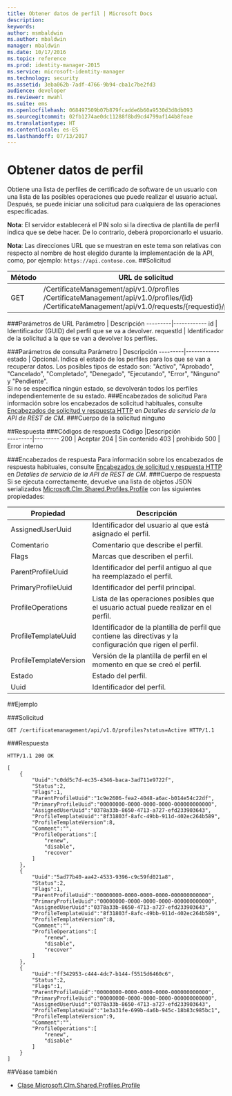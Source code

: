```yaml
---
title: Obtener datos de perfil | Microsoft Docs
description: 
keywords: 
author: msmbaldwin
ms.author: mbaldwin
manager: mbaldwin
ms.date: 10/17/2016
ms.topic: reference
ms.prod: identity-manager-2015
ms.service: microsoft-identity-manager
ms.technology: security
ms.assetid: 3eba062b-7adf-4766-9b94-cba1c7be2fd3
audience: developer
ms.reviewer: mwahl
ms.suite: ems
ms.openlocfilehash: 068497509b07b879fcadde6b60a9530d3d8db093
ms.sourcegitcommit: 02fb1274ae0dc11288f8bd9cd4799af144b8feae
ms.translationtype: HT
ms.contentlocale: es-ES
ms.lasthandoff: 07/13/2017
---
```

# <a name="get-profile-data"></a>Obtener datos de perfil
Obtiene una lista de perfiles de certificado de software de un usuario con una lista de las posibles operaciones que puede realizar el usuario actual. Después, se puede iniciar una solicitud para cualquiera de las operaciones especificadas.

**Nota**: El servidor establecerá el PIN solo si la directiva de plantilla de perfil indica que se debe hacer. De lo contrario, deberá proporcionarlo el usuario.

**Nota**: Las direcciones URL que se muestran en este tema son relativas con respecto al nombre de host elegido durante la implementación de la API, como, por ejemplo: `https://api.contoso.com`.
##<a name="request"></a>Solicitud


Método  |URL de solicitud  
---------|---------
GET     |/CertificateManagement/api/v1.0/profiles<br/>/CertificateManagement/api/v1.0/profiles/{id} <br/>/CertificateManagement/api/v1.0/requests/{requestid}/profiles

###<a name="url-parameters"></a>Parámetros de URL
Parámetro | Descripción
---------|------------
id | Identificador (GUID) del perfil que se va a devolver.
requestId | Identificador de la solicitud a la que se van a devolver los perfiles.

###<a name="query-parameters"></a>Parámetros de consulta
Parámetro | Descripción
---------|------------
estado | Opcional. Indica el estado de los perfiles para los que se van a recuperar datos. Los posibles tipos de estado son: "Activo", "Aprobado", "Cancelado", "Completado", "Denegado", "Ejecutando", "Error", "Ninguno" y "Pendiente". <br/>Si no se especifica ningún estado, se devolverán todos los perfiles independientemente de su estado.
###<a name="request-headers"></a>Encabezados de solicitud
Para información sobre los encabezados de solicitud habituales, consulte [Encabezados de solicitud y respuesta HTTP](certificate-management-rest-api-service-details.md#http-request-and-response-headers) en *Detalles de servicio de la API de REST de CM*.
###<a name="request-body"></a>Cuerpo de la solicitud
ninguno

##<a name="response"></a>Respuesta
###<a name="response-codes"></a>Códigos de respuesta
Código  |Descripción  
---------|---------
200 | Aceptar
204 | Sin contenido
403 | prohibido
500 | Error interno

###<a name="response-headers"></a>Encabezados de respuesta
Para información sobre los encabezados de respuesta habituales, consulte [Encabezados de solicitud y respuesta HTTP](certificate-management-rest-api-service-details.md#http-request-and-response-headers) en *Detalles de servicio de la API de REST de CM*.
###<a name="response-body"></a>Cuerpo de respuesta
Si se ejecuta correctamente, devuelve una lista de objetos JSON serializados [Microsoft.Clm.Shared.Profiles.Profile](https://msdn.microsoft.com/library/microsoft.clm.shared.profiles.profile.aspx) con las siguientes propiedades:

Propiedad | Descripción
---------|------------
AssignedUserUuid | Identificador del usuario al que está asignado el perfil.
Comentario | Comentario que describe el perfil.
Flags | Marcas que describen el perfil.
ParentProfileUuid | Identificador del perfil antiguo al que ha reemplazado el perfil.
PrimaryProfileUuid | Identificador del perfil principal.
ProfileOperations | Lista de las operaciones posibles que el usuario actual puede realizar en el perfil.
ProfileTemplateUuid | Identificador de la plantilla de perfil que contiene las directivas y la configuración que rigen el perfil.
ProfileTemplateVersion | Versión de la plantilla de perfil en el momento en que se creó el perfil.
Estado | Estado del perfil.
Uuid | Identificador del perfil.


##<a name="example"></a>Ejemplo

###<a name="request"></a>Solicitud
```
GET /certificatemanagement/api/v1.0/profiles?status=Active HTTP/1.1
```
###<a name="response"></a>Respuesta
```
HTTP/1.1 200 OK

[
    {
        "Uuid":"c0dd5c7d-ec35-4346-baca-3ad711e9722f",
        "Status":2,
        "Flags":1,
        "ParentProfileUuid":"1c9e2606-fea2-4048-a6ac-b014e54c22df",
        "PrimaryProfileUuid":"00000000-0000-0000-0000-000000000000",
        "AssignedUserUuid":"0378a33b-8650-4713-a727-efd233903643",
        "ProfileTemplateUuid":"8f31803f-8afc-49bb-911d-402ec264b589",
        "ProfileTemplateVersion":8,
        "Comment":"",
        "ProfileOperations":[
            "renew",
            "disable",
            "recover"
        ]
    },
    {
        "Uuid":"5ad77b40-aa42-4533-9396-c9c59fd021a8",
        "Status":2,
        "Flags":1,
        "ParentProfileUuid":"00000000-0000-0000-0000-000000000000",
        "PrimaryProfileUuid":"00000000-0000-0000-0000-000000000000",
        "AssignedUserUuid":"0378a33b-8650-4713-a727-efd233903643",
        "ProfileTemplateUuid":"8f31803f-8afc-49bb-911d-402ec264b589",
        "ProfileTemplateVersion":8,
        "Comment":"",
        "ProfileOperations":[
            "renew",
            "disable",
            "recover"
        ]
    },
    {
        "Uuid":"ff342953-c444-4dc7-b144-f5515d6460c6",
        "Status":2,
        "Flags":1,
        "ParentProfileUuid":"00000000-0000-0000-0000-000000000000",
        "PrimaryProfileUuid":"00000000-0000-0000-0000-000000000000",
        "AssignedUserUuid":"0378a33b-8650-4713-a727-efd233903643",
        "ProfileTemplateUuid":"1e3a31fe-699b-4a6b-945c-18b83c985bc1",
        "ProfileTemplateVersion":9,
        "Comment":"",
        "ProfileOperations":[
            "renew",
            "disable"
        ]
    }
]
```       
##<a name="see-also"></a>Véase también

- [Clase Microsoft.Clm.Shared.Profiles.Profile](https://msdn.microsoft.com/library/microsoft.clm.shared.profiles.profile.aspx)
